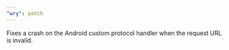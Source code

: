 ```yaml
---
"wry": patch
---
```


Fixes a crash on the Android custom protocol handler when the request URL is invalid.
